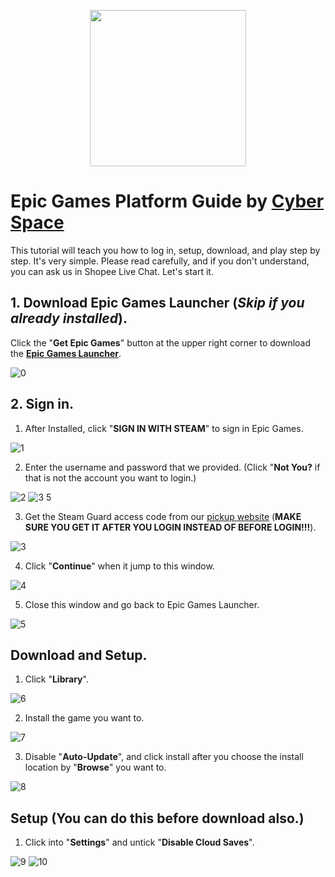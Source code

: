 <p align="center">
<img src="https://user-images.githubusercontent.com/91774682/135708227-fefb44fa-ae60-4d5b-8cdf-a68d30176e66.png" width="250" height="250">
</p>

# Epic Games Platform Guide by [Cyber Space](https://shopee.com.my/cyberspace1902)
<p> This tutorial will teach you how to log in, setup, download, and play step by step. It's very simple. Please read carefully, and if you don't understand, you can ask us in Shopee Live Chat. Let's start it. </p>

## 1. Download Epic Games Launcher (*Skip if you already installed*).
Click the "**Get Epic Games**" button at the upper right corner to download the **[Epic Games Launcher](https://shopee.com.my/cyberspace1902)**.

![0](https://user-images.githubusercontent.com/91774682/135710061-fa37dd20-8979-4595-b108-38100dfd6390.jpg)

## 2. Sign in.
1. After Installed, click "**SIGN IN WITH STEAM**" to sign in Epic Games.

![1](https://user-images.githubusercontent.com/91774682/135710625-e045cba1-e110-4609-b850-125d0a954403.jpg)

2. Enter the username and password that we provided. (Click "**Not You?** if that is not the account you want to login.)

![2](https://user-images.githubusercontent.com/91774682/135710984-33fe378b-2560-4636-9814-e04232542de1.jpg)
![3 5](https://user-images.githubusercontent.com/91774682/135710983-f27fba48-a511-40a5-996f-cf2a10b2fa8f.jpg)

3. Get the Steam Guard access code from our [pickup website](https://cyberspace.cyou) (**MAKE SURE YOU GET IT AFTER YOU LOGIN INSTEAD OF BEFORE LOGIN!!!**).

![3](https://user-images.githubusercontent.com/91774682/135711149-74214b5a-480e-4814-a8a4-7a15e6ced7cf.jpg)

4. Click "**Continue**" when it jump to this window.

![4](https://user-images.githubusercontent.com/91774682/135711369-4dbf71b7-2584-4941-8bfc-ba6c230a9362.jpg)

5. Close this window and go back to Epic Games Launcher.

![5](https://user-images.githubusercontent.com/91774682/135711392-a6cc9575-1c93-4596-bfe8-eaf8ae7a662c.jpg)

## Download and Setup.

1. Click "**Library**".

![6](https://user-images.githubusercontent.com/91774682/135711446-c91f6f27-153e-465c-82f9-04b31c30ef4d.jpg)

2. Install the game you want to.

![7](https://user-images.githubusercontent.com/91774682/135711476-bd72b8cb-ab12-48bd-a8a7-35cbf2562522.jpg)

3. Disable "**Auto-Update**", and click install after you choose the install location by "**Browse**" you want to.

![8](https://user-images.githubusercontent.com/91774682/135711591-b2459e12-41c7-4412-ae88-49d85a73f041.jpg)

## Setup (You can do this before download also.)

1. Click into "**Settings**" and untick "**Disable Cloud Saves**".

![9](https://user-images.githubusercontent.com/91774682/135711644-49f1130f-a0dc-4d2e-990c-cad5052e018f.jpg)
![10](https://user-images.githubusercontent.com/91774682/135711660-61533f36-400d-4653-9a8d-299ba73753b5.jpg)




